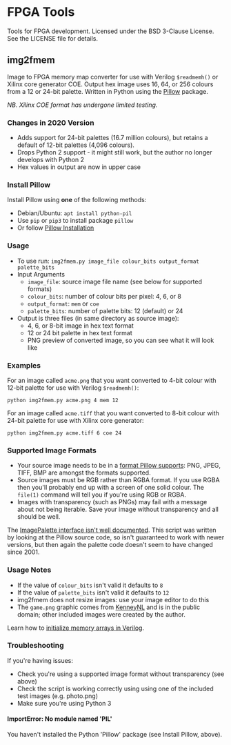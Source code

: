 # FPGA Tools

Tools for FPGA development. Licensed under the BSD 3-Clause License. See the LICENSE file for details.

## img2fmem

Image to FPGA memory map converter for use with Verilog `$readmemh()` or Xilinx core generator COE.
Output hex image uses 16, 64, or 256 colours from a 12 or 24-bit palette.
Written in Python using the [Pillow](https://pillow.readthedocs.io) package.

_NB. Xilinx COE format has undergone limited testing._

### Changes in 2020 Version

* Adds support for 24-bit palettes (16.7 million colours), but retains a default of 12-bit palettes (4,096 colours).
* Drops Python 2 support - it might still work, but the author no longer develops with Python 2
* Hex values in output are now in upper case

### Install Pillow

Install Pillow using **one** of the following methods:

* Debian/Ubuntu: `apt install python-pil`
* Use `pip` or `pip3` to install package `pillow`
* Or follow [Pillow Installation](https://pillow.readthedocs.io/en/stable/installation.html)

### Usage

* To use run: `img2fmem.py image_file colour_bits output_format palette_bits`
* Input Arguments
  * `image_file`: source image file name (see below for supported formats)
  * `colour_bits`: number of colour bits per pixel: 4, 6, or 8
  * `output_format`: `mem` or `coe`
  * `palette_bits`: number of palette bits: 12 (default) or 24
* Output is three files (in same directory as source image):
  * 4, 6, or 8-bit image in hex text format
  * 12 or 24 bit palette in hex text format
  * PNG preview of converted image, so you can see what it will look like

### Examples

For an image called `acme.png` that you want converted to 4-bit colour with 12-bit palette for use with Verilog `$readmemh()`:

    python img2fmem.py acme.png 4 mem 12

For an image called `acme.tiff` that you want converted to 8-bit colour with 24-bit palette for use with Xilinx core generator:

    python img2fmem.py acme.tiff 6 coe 24

### Supported Image Formats

* Your source image needs to be in a [format Pillow supports](http://pillow.readthedocs.io/en/latest/handbook/image-file-formats.html): PNG, JPEG, TIFF, BMP are amongst the formats supported.
* Source images must be RGB rather than RGBA format. If you use RGBA then you'll probably end up with a screen of one solid colour. The `file(1)` command will tell you if you're using RGB or RGBA.
* Images with transparency (such as PNGs) may fail with a message about not being iterable. Save your image without transparency and all should be well.

The [ImagePalette interface isn't well documented](https://pillow.readthedocs.io/en/stable/reference/ImagePalette.html). This script was written by looking at the Pillow source code, so isn't guaranteed to work with newer versions, but then again the palette code doesn't seem to have changed since 2001.

### Usage Notes

* If the value of `colour_bits` isn't valid it defaults to `8`
* If the value of `palette_bits` isn't valid it defaults to `12`
* img2fmem does not resize images: use your image editor to do this
* The `game.png` graphic comes from [KenneyNL](https://opengameart.org/content/space-shooter-redux) and is in the public domain; other included images were created by the author.

Learn how to [initialize memory arrays in Verilog](https://timetoexplore.net/blog/initialize-memory-in-verilog).

### Troubleshooting

If you're having issues:

* Check you're using a supported image format without transparency (see above)
* Check the script is working correctly using using one of the included test images (e.g. photo.png)
* Make sure you're using Python 3

#### ImportError: No module named 'PIL'

You haven't installed the Python 'Pillow' package (see Install Pillow, above).
